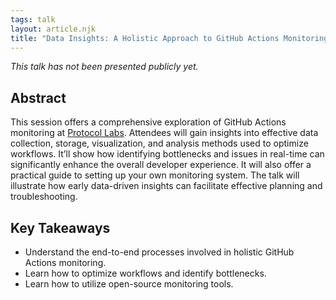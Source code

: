 ```yaml
---
tags: talk
layout: article.njk
title: "Data Insights: A Holistic Approach to GitHub Actions Monitoring"
---
```


*This talk has not been presented publicly yet.*

## Abstract

This session offers a comprehensive exploration of GitHub Actions monitoring at [Protocol Labs](https://github.com/ipdxco/github-monitoring-dashboard). Attendees will gain insights into effective data collection, storage, visualization, and analysis methods used to optimize workflows. It’ll show how identifying bottlenecks and issues in real-time can significantly enhance the overall developer experience. It will also offer a practical guide to setting up your own monitoring system. The talk will illustrate how early data-driven insights can facilitate effective planning and troubleshooting.

## Key Takeaways

- Understand the end-to-end processes involved in holistic GitHub Actions monitoring.
- Learn how to optimize workflows and identify bottlenecks.
- Learn how to utilize open-source monitoring tools.
